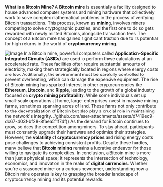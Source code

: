 **What is a Bitcoin Mine?**
A **Bitcoin mine** is essentially a facility designed to house advanced computer systems and mining hardware that collectively work to solve complex mathematical problems in the process of verifying Bitcoin transactions. This process, known as **mining**, involves miners competing to solve cryptographic puzzles, and the first one to do so gets rewarded with newly minted Bitcoins, alongside transaction fees. The concept of a Bitcoin mine has gained significant traction due to its potential for high returns in the world of **cryptocurrency mining**.

![Image](https://github.com/user-attachments/assets/d7419ec9-dc67-403f-bf28-8faea5f1f74f)
In a Bitcoin mine, powerful computers called **Application-Specific Integrated Circuits (ASICs)** are used to perform these calculations at an accelerated rate. These facilities often require substantial amounts of electricity, making them strategically located in regions where energy costs are low. Additionally, the environment must be carefully controlled to prevent overheating, which can damage the expensive equipment.
The rise of Bitcoin mining has sparked interest in other cryptocurrencies like **Ethereum**, **Litecoin**, and **Ripple**, leading to the growth of a global industry focused on **crypto mining profitability**. While some individuals set up small-scale operations at home, larger enterprises invest in massive mining farms, sometimes spanning acres of land. These farms not only contribute to the decentralization of Bitcoin but also play a crucial role in maintaining the network's integrity.
 //github.com/user-attachments/assets/d7419ec9-dc67-403f-bf28-8faea5f1f74f))
As the demand for Bitcoin continues to grow, so does the competition among miners. To stay ahead, participants must constantly upgrade their hardware and optimize their strategies. However, the **volatility of cryptocurrency prices** and rising energy costs pose challenges to achieving consistent profits. Despite these hurdles, many believe that **Bitcoin mining** remains a lucrative endeavor for those willing to navigate its complexities.
In conclusion, a Bitcoin mine is more than just a physical space; it represents the intersection of technology, economics, and innovation in the realm of **digital currencies**. Whether you're a seasoned miner or a curious newcomer, understanding how a Bitcoin mine operates is key to grasping the broader landscape of cryptocurrency mining and its potential rewards.
